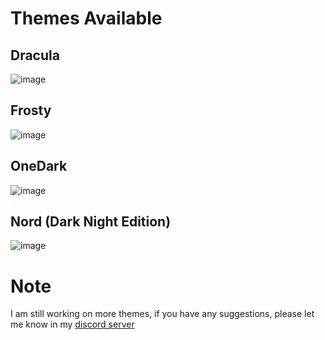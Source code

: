 # Themes Available
## Dracula
![image](https://user-images.githubusercontent.com/73869003/170318760-4684e1d9-08a4-4413-abbc-4edaa6305be0.png)

## Frosty
![image](https://user-images.githubusercontent.com/73869003/170318691-03706547-7873-4285-8d07-000f51244f38.png)

## OneDark
![image](https://user-images.githubusercontent.com/73869003/170318820-ae4c9e20-de64-4918-ba31-494dcd8f0c52.png)

## Nord (Dark Night Edition)
![image](https://user-images.githubusercontent.com/73869003/170359335-d14a1448-688c-451f-888d-4c849a023182.png)

# Note
I am still working on more themes, if you have any suggestions, please let me know in my [discord server](https://discord.com/invite/hGNtQ8rMQb)
